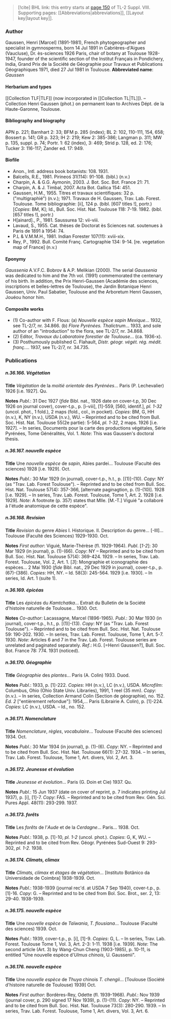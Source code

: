 > [!cite] BHL link: this entry starts at [page 150](https://www.biodiversitylibrary.org/page/33258628) of TL-2 Suppl. VIII.
> Supporting pages: [[Abbreviations|abbreviations]], [[Layout key|layout key]].

### Author

Gaussen, Henri \[Marcel\] (1891-1981), French phytogeographer and specialist in gymnosperms, born 14 Jul 1891 in Cabrières-d'Aigues (Vaucluse), Dr. ès-sciences 1926 Paris, chair of botany at Toulouse 1928-1947, founder of the scientific section of the Institut Français in Pondichery, India, Grand Prix de la Société de Géographie pour Travaux et Publications Géographiques 1971, died 27 Jul 1981 in Toulouse. 
**Abbreviated name**: *Gaussen*

#### Herbarium and types

[[Collection TLF|TLF]] (now incorporated in [[Collection TL|TL]]). – Collection Henri Gaussen (phot.) on permanent loan to Archives Dépt. de la Haute-Garonne, Toulouse.

#### Bibliography and biography

APN p. 221; Barnhart 2: 33; BFM p. 285 (index); BL 2: 102, 110-111, 154, 658; Bossert p. 141; GR p. 323; IH 2: 219; Kew 2: 385-386; Langman p. 311; MW p. 135, suppl. p. 74; Portr. 1: 62 (index), 3: 469; Strid p. 128, ed. 2: 176; Tucker 3: 116-117; Zander ed. 17: 949.

#### Biofile

- Anon., Intl. address book botanists: 108. 1931.
- Balcells, R.E., 1981. Pirineoś 31(114): 91-108. (bibl.) (n.v.)
- Charpin, A. & G.G. Aymonin, 2003. J. Bot. Soc. Bot. France 21: 71.
- Charpin, A. & J. Timbal, 2007. Acta Bot. Gallica 154: 451.
- Gaussen, H.M., 1955. Titres et travaux scientifiques: 32 p. ("multigraphié") (n.v.); 1971. Travaux de H. Gaussen, Trav. Lab. Forest. Toulouse. Tome bibliographie: \[ii\], 124 p. (bibl. \[607 titles !\], portr.) \[*Copies*: BM, K\]; Id., Bull. Soc. Hist. Nat. Toulouse 118: 7-19. 1982. (bibl. \[657 titles !\], portr.)
- H\[ainard\]., P., 1981. Saussurea 12: vii-viii.
- Lavaud, S., 1955. Cat. thèses de Doctorat ès Sciences nat. soutenues à Paris de 1891 à 1954: 74.
- P.L & V.M.M.H., 1981. Indian Forester 107(11): xviii-xix.
- Rey, P., 1992. Bull. Comité Franç. Cartographie 134: 9-14. \[re. vegetation map of France\] (n.v.)

#### Eponymy

*Gaussenia* A.V.F.C. Bobrov & A.P. Melikian (2000). The serial *Gaussenia* was dedicated to him and the 7th vol. (1991) commemorated the centenary of his birth. In addition, the Prix Henri-Gaussen (Académie des sciences, inscriptions et belles-lettres de Toulouse), the Jardin Botanique Henri Gaussen, Univ. Paul Sabatier, Toulouse and the Arboretum Henri Gaussen, Jouéou honor him.

#### Composite works

- (1) Co-author with F. Flous:
(a) *Nouvelle espèce sapin Mexique*... 1932, see TL-2/7, nr. 34.866.
(b) *Flore Pyrénées. Thalictrum*... 1933, and sole author of an "introduction" to the flora, see TL-2/7, nr. 34.868.
- (2) Editor, *Travaux du Laboratoire forestier de Toulouse*... (ca. 1936-x).
- (3) Posthumously published C. Flahault, *Distr. géogr. végét. rég. médit. franç.*... 1937, see TL-2/7, nr. 34.735.

### Publications

##### n.36.166. Végétation

**Title**
*Végétation* de la *moitié orientale* des *Pyrénées*... Paris (P. Lechevalier) 1926 \[i.e. 1927\]. Qu.

**Notes**
*Publ*.: 31 Dec 1927 (*fide* Bibl. nat., 1926 date on cover-t.p, 30 Dec 1926 on journal cover), cover-t.p., p. \[i-viii\], \[1\]-559, \[560, identif.\], *pl. 1-32* (uncol. phot., 1 fold.), 2 maps (fold., col., in pocket). *Copies*: BM, G, HH (n.v.), K, NY (n.v.), USDA (n.v.), WU. – Reprinted and to be cited from Bull. Soc. Hist. Nat. Toulouse 55(2e partie): 5-564, *pl. 1-32*, 2 maps. 1926 \[i.e. 1927\]. – In series, Documents pour la carte des productions végétales, Série Pyrénées, Tome Généralités, Vol. 1.
*Note*: This was Gaussen's doctoral thesis.

##### n.36.167. nouvelle espèce

**Title**
Une *nouvelle espèce* de *sapin*, Abies pardei... Toulouse (Faculté des sciences) 1928 \[i.e. 1929\]. Oct.

**Notes**
*Publ*.: 30 Mar 1929 (in journal), cover-t.p., h.t., p. \[(1)\]-(10). *Copy*: NY (as "Trav. Lab. Forest Toulouse"). – Reprinted and to be cited from Bull. Soc. Hist. Nat. Toulouse 57(4): 357-366, \[alternate paginagtion, p. (1)-(10)\]. 1928 \[i.e. 1929\]. – In series, Trav. Lab. Forest. Toulouse, Tome 1, Art. 2. 1928 \[i.e. 1929\].
*Note*: A footnote (p. 357) states that Mlle. \[M.-T.\] Viguié "a collaboré à l'étude anatomique de cette espèce".

##### n.36.168. Revision

**Title**
*Revision* du genre *Abies* I. Historique. II. Description du genre... \[-III\]... Toulouse (Faculté des Sciences) 1929-1930. Oct.

**Notes**
*First author*: Viguié, Marie-Thérèse (fl. 1929-1964).
*Publ*. \[*1-2*\]: 30 Mar 1929 (in journal), p. (1)-(66). *Copy*: NY – Reprinted and to be cited from Bull. Soc. Hist. Nat. Toulouse 57(4): 369-424. 1929. – In series, Trav. Lab. Forest. Toulouse, Vol. 2, Art. 1.
\[*3*\]: Mongraphie et iconographie des espèces... 2 Mai 1930 (*fide* Bibl. nat., 29 Dec 1929 in journal), cover-t.p., p. (67)-(386). *Copies*: HH, NY. – Id. 58(3): 245-564. 1929 \[i.e. 1930\]. – In series, Id. Art. 1 (suite 1).

##### n.36.169. épicéas

**Title**
Les *épicéas* du *Kamtchatka*... Extrait du Bulletin de la Société d'histoire naturelle de Toulouse... 1930. Oct.

**Notes**
*Co-author*: Lacassagne, Marcel (1896-1965).
*Publ*.: 30 Mar 1930 (in journal), cover-t.p., h.t., p. \[(1)\]-(13). *Copy*: NY (as "Trav. Lab. Forest Toulouse"). – Reprinted and to be cited from Bull. Soc. Hist. Nat. Toulouse 59: 190-202. 1930. – In series, Trav. Lab. Forest. Toulouse, Tome 1, Art. 5-7. 1930.
*Note*: Articles 6 and 7 in the Trav. Lab. Forest. Toulouse series are unrelated and paginated separately.
*Ref*.: H.G. \[=Henri Gaussen?\], Bull. Soc. Bot. France 78: 774. 1931 (noticed).

##### n.36.170. Géographie

**Title**
*Géographie* des *plantes*... Paris (A. Colin) 1933. Duod.

**Notes**
*Publ*.: 1933, p. \[1\]-222. *Copies*: HH (n.v.), LC (n.v.), USDA. *Microfilm*: Columbus, Ohio (Ohio State Univ. Libraries), 1991, 1 reel (35 mm). *Copy*: (n.v.). – In series, Collection Armand Colin (Section de géographie), no. 152.
*Ed. 2* \["entièrement refondue"\]: 1954,... Paris (Librairie A. Colin), p. \[1\]-224. *Copies*: LC (n.v.), USDA. – Id., no. 152.

##### n.36.171. Nomenclature

**Title**
*Nomenclature*, *règles*, *vocabulaire*... Toulouse (Faculté des sciences) 1934. Oct.

**Notes**
*Publ*.: 30 Mar 1934 (in journal), p. (1)-(6). *Copy*: NY. – Reprinted and to be cited from Bull. Soc. Hist. Nat. Toulouse 66(1): 27-32. 1934. – In series, Trav. Lab. Forest. Toulouse, Tome 1, Art. divers, Vol. 2, Art. 3.

##### n.36.172. Jeunesse et évolution

**Title**
*Jeunesse et évolution*... Paris (G. Doin et Cie) 1937. Qu.

**Notes**
*Publ*.: 15 Jun 1937 (date on cover of reprint, p. 7 indicates printing Jul 1937), p. \[i\], \[1\]-7.
*Copy*: FAS. – Reprinted and to be cited from Rev. Gén. Sci. Pures Appl. 48(11): 293-299. 1937.

##### n.36.173. forêts

**Title**
Les *forêts* de l'*Aude* et de la *Cerdagne*... Paris... 1938. Oct.

**Notes**
*Publ*.: 1938, p. \[1\]-10, *pl. 1-2* (uncol. phot.). *Copies*: G, K, WU. – Reprinted and to be cited from Rev. Géogr. Pyrénées Sud-Ouest 9: 293-302, *pl. 1-2.* 1938.

##### n.36.174. Climats, climax

**Title**
*Climats, climax* et *étages* de *végétation*... \[Instituto Botânico da Universidade de Coimbra\] 1938-1939. Oct.

**Notes**
*Publ*.: 1938-1939 (journal rec'd. at USDA 7 Sep 1940), cover-t.p., p. \[1\]-16. *Copy*: G. – Reprinted and to be cited from Bol. Soc. Brot., ser. 2, 13: 29-40. 1938-1939.

##### n.36.175. nouvelle espèce

**Title**
Une *nouvelle espèce* de *Taïwania*, *T. flousiana*... Toulouse (Faculté des sciences) 1939. Oct.

**Notes**
*Publ*.: 1939, cover-t.p., p. \[i\], \[1\]-9. *Copies*: G, L. – In series, Trav. Lab. Forest. Toulouse Tome 1, Vol. 3, Art. 2-3: 1-11. 1938 \[i.e. 1939\].
*Note*: The second article (Art. 3) by Wang-Chun Cheng (1903-1985), p. 10-11, is entitled "Une nouvelle espèce d'*Ulmus chinois*, U. Gaussenii".

##### n.36.176. nouvelle espèce

**Title**
Une *nouvelle espèce* de *Thuya* chinois *T. chengii*... \[Toulouse (Société d'histoire naturelle de Toulouse) 1939\] Oct.

**Notes**
*First author*: Bordères-Rey, Odette (fl. 1939-1968).
*Publ*.: Nov 1939 (journal cover, p. 290 signed 17 Nov 1939), p. (1)-(11). *Copy*: NY. – Reprinted and to be cited from Bull. Soc. Hist. Nat. Toulouse 73(3): 280-290. 1939. – In series, Trav. Lab. Forest. Toulouse, Tome 1, Art. divers, Vol. 3, Art. 6.

